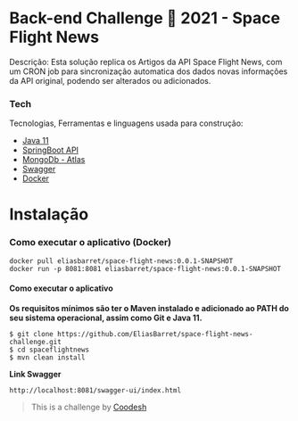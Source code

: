 # Back-end Challenge 🏅 2021 - Space Flight News
Descrição: Esta solução replica os Artigos da API Space Flight News, com um CRON job para sincronização automatica dos dados novas informações da API original, podendo ser alterados ou adicionados.

### Tech

Tecnologias, Ferramentas e linguagens usada para construção:

- [Java 11](https://www.java.com/pt-BR/)
- [ SpringBoot API](https://spring.io/projects/spring-boot)
- [ MongoDb - Atlas ](https://www.mongodb.com/atlas/database)
- [ Swagger ](https://swagger.io/)
- [ Docker ](https://www.docker.com/)

# Instalação

### Como executar o aplicativo (Docker) ###

``` 
docker pull eliasbarret/space-flight-news:0.0.1-SNAPSHOT
docker run -p 8081:8081 eliasbarret/space-flight-news:0.0.1-SNAPSHOT 
```

#### Como executar o aplicativo ####

**Os requisitos mínimos são ter o Maven instalado e adicionado ao PATH do seu sistema operacional, assim como Git e Java 11.**

```
$ git clone https://github.com/EliasBarret/space-flight-news-challenge.git
$ cd spaceflightnews 
$ mvn clean install
```

**Link Swagger**
```
http://localhost:8081/swagger-ui/index.html
```


>  This is a challenge by [Coodesh](https://coodesh.com/)
